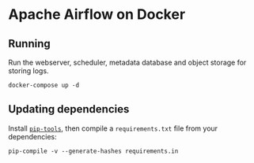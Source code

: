 # Apache Airflow on Docker

## Running

Run the webserver, scheduler, metadata database and object storage for storing logs.

```shell
docker-compose up -d
```

## Updating dependencies

Install [`pip-tools`][pip-tools], then compile a `requirements.txt` file from your dependencies:

```shell
pip-compile -v --generate-hashes requirements.in
```

[pip-tools]: https://pypi.org/project/pip-tools/
